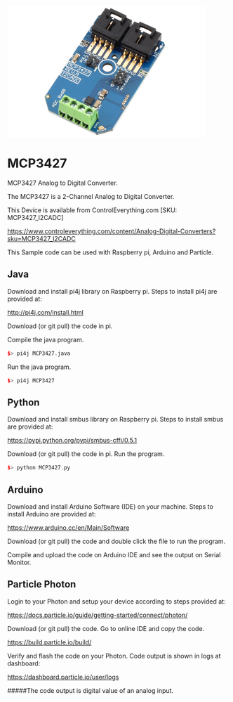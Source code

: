 [![MCP3427](MCP3427_I2CADC.png)](https://www.controleverything.com/content/Analog-Digital-Converters?sku=MCP3427_I2CADC)
# MCP3427
MCP3427 Analog to Digital Converter.

The MCP3427 is a 2-Channel Analog to Digital Converter.

This Device is available from ControlEverything.com [SKU: MCP3427_I2CADC]

https://www.controleverything.com/content/Analog-Digital-Converters?sku=MCP3427_I2CADC

This Sample code can be used with Raspberry pi, Arduino and Particle.

## Java
Download and install pi4j library on Raspberry pi. Steps to install pi4j are provided at:

http://pi4j.com/install.html

Download (or git pull) the code in pi.

Compile the java program.
```cpp
$> pi4j MCP3427.java
```

Run the java program.
```cpp
$> pi4j MCP3427
```

## Python
Download and install smbus library on Raspberry pi. Steps to install smbus are provided at:

https://pypi.python.org/pypi/smbus-cffi/0.5.1

Download (or git pull) the code in pi. Run the program.

```cpp
$> python MCP3427.py
```

## Arduino
Download and install Arduino Software (IDE) on your machine. Steps to install Arduino are provided at:

https://www.arduino.cc/en/Main/Software

Download (or git pull) the code and double click the file to run the program.

Compile and upload the code on Arduino IDE and see the output on Serial Monitor.


## Particle Photon

Login to your Photon and setup your device according to steps provided at:

https://docs.particle.io/guide/getting-started/connect/photon/

Download (or git pull) the code. Go to online IDE and copy the code.

https://build.particle.io/build/

Verify and flash the code on your Photon. Code output is shown in logs at dashboard:

https://dashboard.particle.io/user/logs

#####The code output is digital value of an analog input.

